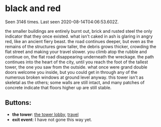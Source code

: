 # black and red

Seen 3146 times. Last seen 2020-08-14T04:06:53.602Z.

the smaller buildings are entirely burnt out, brick and rusted steel the only indicator that they once existed. what isn't caked in ash is glaring in angry red, like an ancient fiery beast. the road continues deeper, but even as the remains of the structures grow taller, the debris grows thicker, crowding the flat street and making your travel slower. you climb atop the rubble and continue on, the flat road disappearing underneath the wreckage. the path continues into the heart of the city, until you reach the foot of the tallest tower, the one you saw from the outside. what once were grand double doors welcome you inside, but you could get in through any of the numerous broken windows at ground level anyway. this tower isn't as skeletal as the others; some walls are still intact, and many patches of concrete indicate that floors higher up are still stable.

## Buttons:

- **the tower**: [the tower lobby](the-tower-lobby-304ldl.md), [travel](travel-travel.md)
- **exit event**: I have not gone this way yet.